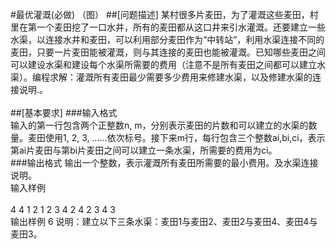 #最优灌溉(必做) （图）
##[问题描述]
   某村很多片麦田，为了灌溉这些麦田，村里在第一个麦田挖了一口水井，所有的麦田都从这口井来引水灌溉。还要建立一些水渠，以连接水井和麦田，可以利用部分麦田作为“中转站”，利用水渠连接不同的麦田，只要一片麦田能被灌溉，则与其连接的麦田也能被灌溉。已知哪些麦田之间可以建设水渠和建设每个水渠所需要的费用（注意不是所有麦田之间都可以建立水渠）。编程求解：灌溉所有麦田最少需要多少费用来修建水渠，以及修建水渠的连接说明.。<br>  
##[基本要求]
###输入格式    
输入的第一行包含两个正整数n, m，分别表示麦田的片数和可以建立的水渠的数量。麦田使用1, 2, 3, ……依次标号。接下来m行，每行包含三个整数ai,bi,ci，表示第ai片麦田与第bi片麦田之间可以建立一条水渠，所需要的费用为ci。<br>
###输出格式 
输出一个整数，表示灌溉所有麦田所需要的最小费用。及水渠连接说明。<br>
输入样例<br>  
4 4
1 2 1 
2 3 4
2 4 2
3 4 3  
输出样例  6  说明：建立以下三条水渠：麦田1与麦田2、麦田2与麦田4、麦田4与麦田3。
